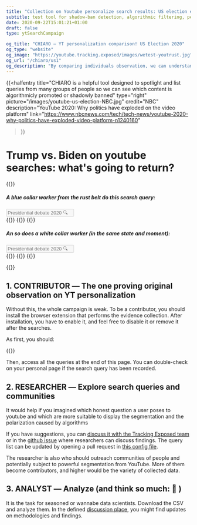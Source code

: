 ```yaml
---
title: "Collection on Youtube personalize search results: US election experiment!"
subtitle: test tool for shadow-ban detection, algorithmic filtering, personalization in searches 
date: 2020-09-22T15:01:21+01:00
draft: false
type: ytSearchCampaign

og_title: "CHIARO ― YT personalization comparison! US Election 2020"
og_type: "website"
og_image: "https://youtube.tracking.exposed/images/wetest-youtrust.jpg"
og_url: "/chiaro/us1"
og_description: "By comparing individuals observation, we can understand how personalized and partial our perception is forced to be."
---
```



{{<halfentry
    title="CHIARO is a helpful tool designed to spotlight and list queries from many groups of people so we can see which content is algorithmicly promoted or shadowly banned"
    type="right"
    picture="/images/youtube-us-election-NBC.jpg"
    credit="NBC"
    description="YouTube 2020: Why politics have exploded on the video platform"
    link="https://www.nbcnews.com/tech/tech-news/youtube-2020-why-politics-have-exploded-video-platform-n1240160"
>}}

# Trump vs. Biden on youtube searches: what's going to return?

{{<colorblock text="Each person gots different results! Collaboratively we can show what happen">}}

<div class="row">
    <div class="col-6" id="leftQuery">
        <div class="search_example">
            <h5>A <i>blue collar</i> worker from the rust belt do this search query:</h5>
            <input class="search_fake_input" type="text" placeholder="Presidential debate 2020 🔍 " disabled>
        </div>
        {{<ytbox thumbnail="https://i.ytimg.com/vi/Irsk6Qhd7Pk/hq720.jpg" description="UX in [EN], picked when: 2 minutes old, views 129139, position 1" duration="4:12" title="Trump, Biden face off in debate filled with interruptions, insults and chaos" producer="CBS This Morning" href="https://www.youtube.com/watch?v=Irsk6Qhd7Pk" >}}
        {{<ytbox thumbnail="https://i.ytimg.com/vi/Ft62ShND99Q/hq720.jpg" description="UX in [EN], picked when: 3 hours old, views 50972, position 2" duration="2:20" title="Trump mocks Biden for wearing a face mask" producer="CBS Evening News" href="https://www.youtube.com/watch?v=Ft62ShND99Q" >}}
        {{<ytbox thumbnail="https://i.ytimg.com/vi/LA6nM_hQ4EU/hq720.jpg" description="UX in [EN], picked when: 3 minutes old, views 75896, position 3" duration="3:19" title="Trump, former Vice President Biden to face off for the first time in Tuesday debate" producer="CBS This Morning" href="https://www.youtube.com/watch?v=LA6nM_hQ4EU" >}}
    </div>
    <div class="col-6" id="rightQuery">
        <div class="search_example">
            <h5>An so does a <i>white collar</i> worker (in the same state and moment):</h5>
            <input class="search_fake_input" type="text" placeholder="Presidential debate 2020 🔍 " disabled>
        </div>
        {{<ytbox thumbnail="https://i.ytimg.com/vi/uyBuDcS23z8/hq720.jpg" description="UX in [EN], picked when: 4 hours old, views 237699, position 1" duration="7:09" title="Joe Biden: President Trump ‘Does Not Want To Face Me Because I Will Beat Him’ | TODAY" producer="TODAY" href="https://www.youtube.com/watch?v=uyBuDcS23z8" >}}
        {{<ytbox thumbnail="https://i.ytimg.com/vi/FiO4ZXgno0M/hq720.jpg" description="UX in [EN], picked when: 3 minutes old, views 446554, position 2" duration="7:13" title="Trump and Biden face off on protests and Black Lives Matter" producer="ABC News" href="https://www.youtube.com/watch?v=FiO4ZXgno0M" >}}
        {{<ytbox thumbnail="https://i.ytimg.com/vi/Irsk6Qhd7Pk/hq720.jpg" description="UX in [EN], picked when: 2 minutes old, views 129139, position 3" duration="4:12" title="Trump, Biden face off in debate filled with interruptions, insults and chaos" producer="CBS This Morning" href="https://www.youtube.com/watch?v=Irsk6Qhd7Pk" >}}
    </div>
</div>

{{<colorblock text="Three ways you participate: contributor, researcher, and analyst">}}

## 1. CONTRIBUTOR ― The one proving original observation on YT personalization

Without this, the whole campaign is weak. To be a contributor, you should install the browser extension that performs the evidence collection. After installation, you have to enable it, and feel free to disable it or remove it after the searches.

As first, you should:

{{<yt-extension>}}

Then, access all the queries at the end of this page. You can double-check on your personal page if the search query has been recorded.

## 2. RESEARCHER ― Explore search queries and communities

It would help if you imagined which honest question a user poses to youtube and which are more suitable to display the segmentation and the polarization caused by algorithms

If you have suggestions, you can [discuss it with the Tracking Exposed team](/about) or in the [github issue](https://github.com/tracking-exposed/yttrex/issues/44) where researchers can discuss findings. The query list can be updated by opening a pull request in [this config file](https://github.com/tracking-exposed/yttrex/blame/master/backend/config/campaigns.json#L2).

The researcher is also who should outreach communities of people and potentially subject to powerful segmentation from YouTube. More of them become contributors, and higher would be the variety of collected data.

## 3. ANALYST ― Analyze (and think so much: 🤯 )

It is the task for seasoned or wannabe data scientists. Download the CSV and analyze them. In the defined [discussion place](https://github.com/tracking-exposed/yttrex/issues/44), you might find updates on methodologies and findings.


<!-- below here is appended content generated by:

    youtube.tracking.exposed/themes/trex/layouts/ytSearchCampaign/single.html
    Which calls
    youtube.tracking.exposed/statis/js/sunnyhack.js
    It calls onload the js function getCampaignQueryStats('experiment')
    As argument takes the campaign name, the variable comes from the URL 
    and thus, from this filename. 
    Then, behind the scene, an API call to 
    /api/v2/queries/<campaignName>
 -->
